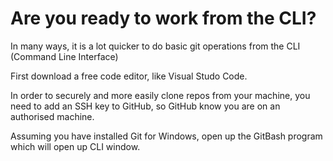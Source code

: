 # Are you ready to work from the CLI?

In many ways, it is a lot quicker to do basic git operations from the CLI (Command Line Interface)

First download a free code editor, like Visual Studo Code.

In order to securely and more easily clone repos from your machine, you need to add an SSH key to GitHub, so GitHub know you are on an authorised machine.

Assuming you have installed Git for Windows, open up the GitBash program which will open up CLI window.
